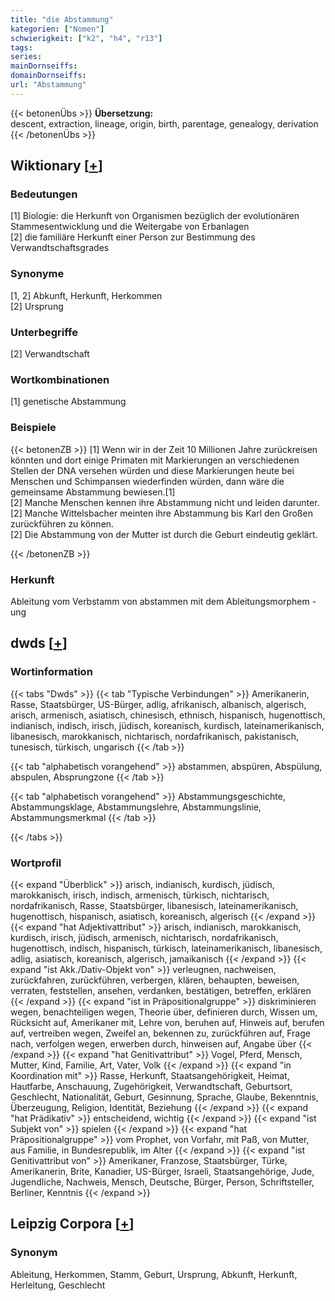 ```yaml
---
title: "die Abstammung"
kategorien: ["Nomen"]
schwierigkeit: ["k2", "h4", "r13"]
tags:
series:
mainDornseiffs:
domainDornseiffs:
url: "Abstammung"
---
```


{{< betonenÜbs >}}
**Übersetzung:**  
descent, extraction, lineage, origin, birth, parentage, genealogy, derivation  
{{< /betonenÜbs >}}

## Wiktionary [[+](https://de.wiktionary.org/wiki/Abstammung)]

### Bedeutungen
[1] Biologie: die Herkunft von Organismen bezüglich der evolutionären Stammesentwicklung und die Weitergabe von Erbanlagen  
[2] die familiäre Herkunft einer Person zur Bestimmung des Verwandtschaftsgrades  

### Synonyme
[1, 2] Abkunft, Herkunft, Herkommen  
[2] Ursprung  

### Unterbegriffe
[2] Verwandtschaft  

### Wortkombinationen
[1] genetische Abstammung  

### Beispiele
{{< betonenZB >}}
[1] Wenn wir in der Zeit 10 Millionen Jahre zurückreisen könnten und dort einige Primaten mit Markierungen an verschiedenen Stellen der DNA versehen würden und diese Markierungen heute bei Menschen und Schimpansen wiederfinden würden, dann wäre die gemeinsame Abstammung bewiesen.[1]  
[2] Manche Menschen kennen ihre Abstammung nicht und leiden darunter.  
[2] Manche Wittelsbacher meinten ihre Abstammung bis Karl den Großen zurückführen zu können.  
[2] Die Abstammung von der Mutter ist durch die Geburt eindeutig geklärt.  

{{< /betonenZB >}}
### Herkunft
Ableitung vom Verbstamm von abstammen mit dem Ableitungsmorphem -ung  



## dwds [[+](https://www.dwds.de/wb/Abstammung)]

### Wortinformation
{{< tabs "Dwds" >}}
{{< tab "Typische Verbindungen" >}}
Amerikanerin, Rasse, Staatsbürger, US-Bürger, adlig, afrikanisch, albanisch, algerisch, arisch, armenisch, asiatisch, chinesisch, ethnisch, hispanisch, hugenottisch, indianisch, indisch, irisch, jüdisch, koreanisch, kurdisch, lateinamerikanisch, libanesisch, marokkanisch, nichtarisch, nordafrikanisch, pakistanisch, tunesisch, türkisch, ungarisch
{{< /tab >}}

{{< tab "alphabetisch vorangehend" >}}
abstammen, abspüren, Abspülung, abspulen, Absprungzone
{{< /tab >}}

{{< tab "alphabetisch vorangehend" >}}
Abstammungsgeschichte, Abstammungsklage, Abstammungslehre, Abstammungslinie, Abstammungsmerkmal
{{< /tab >}}

{{< /tabs >}}

### Wortprofil
{{< expand "Überblick" >}} arisch, indianisch, kurdisch, jüdisch, marokkanisch, irisch, indisch, armenisch, türkisch, nichtarisch, nordafrikanisch, Rasse, Staatsbürger, libanesisch, lateinamerikanisch, hugenottisch, hispanisch, asiatisch, koreanisch, algerisch {{< /expand >}}
{{< expand "hat Adjektivattribut" >}} arisch, indianisch, marokkanisch, kurdisch, irisch, jüdisch, armenisch, nichtarisch, nordafrikanisch, hugenottisch, indisch, hispanisch, türkisch, lateinamerikanisch, libanesisch, adlig, asiatisch, koreanisch, algerisch, jamaikanisch {{< /expand >}}
{{< expand "ist Akk./Dativ-Objekt von" >}} verleugnen, nachweisen, zurückfahren, zurückführen, verbergen, klären, behaupten, beweisen, verraten, feststellen, ansehen, verdanken, bestätigen, betreffen, erklären {{< /expand >}}
{{< expand "ist in Präpositionalgruppe" >}} diskriminieren wegen, benachteiligen wegen, Theorie über, definieren durch, Wissen um, Rücksicht auf, Amerikaner mit, Lehre von, beruhen auf, Hinweis auf, berufen auf, vertreiben wegen, Zweifel an, bekennen zu, zurückführen auf, Frage nach, verfolgen wegen, erwerben durch, hinweisen auf, Angabe über {{< /expand >}}
{{< expand "hat Genitivattribut" >}} Vogel, Pferd, Mensch, Mutter, Kind, Familie, Art, Vater, Volk {{< /expand >}}
{{< expand "in Koordination mit" >}} Rasse, Herkunft, Staatsangehörigkeit, Heimat, Hautfarbe, Anschauung, Zugehörigkeit, Verwandtschaft, Geburtsort, Geschlecht, Nationalität, Geburt, Gesinnung, Sprache, Glaube, Bekenntnis, Überzeugung, Religion, Identität, Beziehung {{< /expand >}}
{{< expand "hat Prädikativ" >}} entscheidend, wichtig {{< /expand >}}
{{< expand "ist Subjekt von" >}} spielen {{< /expand >}}
{{< expand "hat Präpositionalgruppe" >}} vom Prophet, von Vorfahr, mit Paß, von Mutter, aus Familie, in Bundesrepublik, im Alter {{< /expand >}}
{{< expand "ist Genitivattribut von" >}} Amerikaner, Franzose, Staatsbürger, Türke, Amerikanerin, Brite, Kanadier, US-Bürger, Israeli, Staatsangehörige, Jude, Jugendliche, Nachweis, Mensch, Deutsche, Bürger, Person, Schriftsteller, Berliner, Kenntnis {{< /expand >}}

## Leipzig Corpora [[+](https://corpora.uni-leipzig.de/en/res?word=Abstammung&corpusId=deu_newscrawl-public_2018)]


### Synonym
Ableitung, Herkommen, Stamm, Geburt, Ursprung, Abkunft, Herkunft, Herleitung, Geschlecht

